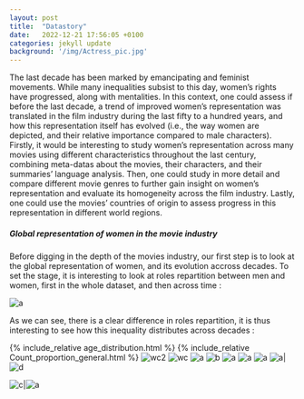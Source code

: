 ```yaml
---
layout: post
title:  "Datastory"
date:   2022-12-21 17:56:05 +0100
categories: jekyll update
background: '/img/Actress_pic.jpg'
---
```

The last decade has been marked by emancipating and feminist movements. While many inequalities subsist to this day, women’s rights have progressed, along with mentalities. In this context, one could assess if before the last decade, a trend of improved women’s representation was translated in the film industry during the last fifty to a hundred years, and how this representation itself has evolved (i.e., the way women are depicted, and their relative importance compared to male characters). Firstly, it would be interesting to study women’s representation across many movies using different characteristics throughout the last century, combining meta-datas about the movies, their characters, and their summaries’ language analysis. Then, one could study in more detail and compare different movie genres to further gain insight on women’s representation and evaluate its homogeneity across the film industry. Lastly, one could use the movies’ countries of origin to assess progress in this representation in different world regions.


##### Global representation of women in the movie industry

Before digging in the depth of the movies industry, our first step is to look at the global representation of women, and its evolution accross decades. To set the stage, it is interesting to look at roles repartition between men and women, first in the whole dataset, and then across time : 


![a](https://pauldfepfl.github.io/siteadatest/img/newplot.png)




As we can see, there is a clear difference in roles repartition, it is thus interesting to see how this inequality distributes across decades : 

{% include_relative age_distribution.html %}
{% include_relative Count_proportion_general.html %}
![wc2](https://pauldfepfl.github.io/siteadatest/img/wordcloud2.jpg) 
![wc](https://pauldfepfl.github.io/siteadatest/img/wordcloud.jpg) 
![a](https://pauldfepfl.github.io/siteadatest/img/Count_proportion_general.jpeg) 
![b](https://pauldfepfl.github.io/siteadatest/img/Count_proportion_genres.jpeg)
![a](https://pauldfepfl.github.io/siteadatest/img/Count_proportion_geographical.jpeg)
![a](https://pauldfepfl.github.io/siteadatest/img/action_pie.jpeg)
![a](https://pauldfepfl.github.io/siteadatest/img/general_pie.jpeg)
![a](https://pauldfepfl.github.io/siteadatest/img/horror_pie.jpeg)|![d](https://pauldfepfl.github.io/siteadatest/img/indian_pie.jpeg)


![c](https://pauldfepfl.github.io/siteadatest/img/romance_pie.jpeg)|![a](https://pauldfepfl.github.io/siteadatest/img/us_pie.jpeg)
